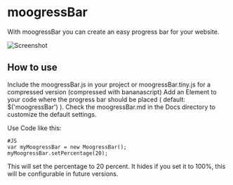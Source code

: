 moogressBar
===========

With moogressBar you can create an easy progress bar for your website.

![Screenshot](http://moogressbar.cbeloch.de/images/moogressBar.png)

How to use
----------

Include the moogressBar.js in your project or moogressBar.tiny.js for a compressed version (compressed with bananascript)
Add an Element to your code where the progress bar should be placed ( default: $('moogressBar') ).
Check the moogressBar.md in the Docs directory to customize the default settings.

Use Code like this:

	#JS
	var myMoogressBar = new MoogressBar();
	myMoogressBar.setPercentage(20);

This will set the percentage to 20 percent.
It hides if you set it to 100%, this will be configurable in future versions.